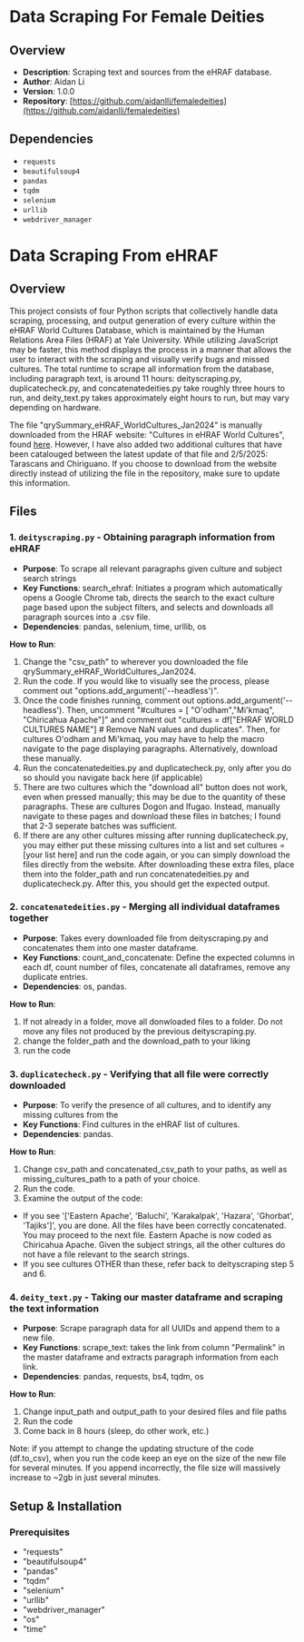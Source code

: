 # Data Scraping For Female Deities

## Overview
- **Description**: Scraping text and sources from the eHRAF database.
- **Author**: Aidan Li
- **Version**: 1.0.0
- **Repository**: [https://github.com/aidanlli/femaledeities](https://github.com/aidanlli/femaledeities)

## Dependencies
- `requests`
- `beautifulsoup4`
- `pandas`
- `tqdm`
- `selenium`
- `urllib`
- `webdriver_manager`

# Data Scraping From eHRAF

## Overview

This project consists of four Python scripts that collectively handle data scraping, processing, and output generation of every culture within the eHRAF
World Cultures Database, which is maintained by the Human Relations Area Files (HRAF) at Yale University. While utilizing JavaScript may be faster, this method displays the process in a manner that allows the user to interact with the scraping and visually verify bugs and missed cultures. The total runtime to scrape all information from the database, including paragraph text, is around 11 hours: deityscraping.py, duplicatecheck.py, and concatenatedeities.py take roughly three hours to run, and deity_text.py takes approximately eight hours to run, but may vary depending on hardware.

The file "qrySummary_eHRAF_WorldCultures_Jan2024" is manually downloaded from the HRAF website: "Cultures in eHRAF World Cultures", found [here](https://hraf.yale.edu/resources/reference/). However, I have also added two additional cultures that have been catalouged between the latest update of that file and 2/5/2025: Tarascans and Chiriguano. If you choose to download from the website directly instead of utilizing the file in the repository, make sure to update this information.
## Files

### 1. `deityscraping.py` - **Obtaining paragraph information from eHRAF**
- **Purpose**: To scrape all relevant paragraphs given culture and subject search strings
- **Key Functions**: search_ehraf: Initiates a program which automatically opens a Google Chrome tab, directs the search to the exact culture page based upon the subject filters, and selects and downloads all paragraph sources into a .csv file.
- **Dependencies**: pandas, selenium, time, urllib, os

**How to Run**: 

1. Change the "csv_path" to wherever you downloaded the file qrySummary_eHRAF_WorldCultures_Jan2024.
2. Run the code. If you would like to visually see the process, please comment out "options.add_argument('--headless')".
3. Once the code finishes running, comment out options.add_argument('--headless'). Then, uncomment "#cultures = [ "O'odham","Mi'kmaq", "Chiricahua Apache"]" and comment out "cultures = df["EHRAF WORLD CULTURES NAME"] # Remove NaN values and duplicates". Then, for cultures O'odham and Mi'kmaq, you may have to help the macro navigate to the page displaying paragraphs. Alternatively, download these manually.
4. Run the concatenatedeities.py and duplicatecheck.py, only after you do so should you navigate back here (if applicable)
5. There are two cultures which the "download all" button does not work, even when pressed manually; this may be due to the quantity of these paragraphs. These are cultures Dogon and Ifugao. Instead, manually navigate to these pages and download these files in batches; I found that 2-3 seperate batches was sufficient.
6. If there are any other cultures missing after running duplicatecheck.py, you may either put these missing cultures into a list and set cultures = [your list here] and run the code again, or you can simply download the files directly from the website. After downloading these extra files, place them into the folder_path and run concatenatedeities.py and duplicatecheck.py. After this, you should get the expected output.


### 2. `concatenatedeities.py` - **Merging all individual dataframes together**
- **Purpose**: Takes every downloaded file from deityscraping.py and concatenates them into one master dataframe.
- **Key Functions**: count_and_concatenate: Define the expected columns in each df, count number of files, concatenate all dataframes, remove any duplicate entries.
- **Dependencies**: os, pandas.

**How to Run**: 

1. If not already in a folder, move all donwloaded files to a folder. Do not move any files not produced by the previous deityscraping.py.
2. change the folder_path and the download_path to your liking
3. run the code

### 3. `duplicatecheck.py` - **Verifying that all file were correctly downloaded**
- **Purpose**: To verify the presence of all cultures, and to identify any missing cultures from the 
- **Key Functions**: Find cultures in the eHRAF list of cultures.
- **Dependencies**: pandas.

**How to Run**:

1. Change csv_path and concatenated_csv_path to your paths, as well as missing_cultures_path to a path of your choice.
2. Run the code.
3. Examine the output of the code:
- If you see '['Eastern Apache', 'Baluchi', 'Karakalpak', 'Hazara', 'Ghorbat', 'Tajiks']', you are done. All the files have been correctly concatenated. You may proceed to the next file. Eastern Apache is now coded as Chiricahua Apache. Given the subject strings, all the other cultures do not have a file relevant to the search strings.
- If you see cultures OTHER than these, refer back to deityscraping step 5 and 6.

### 4. `deity_text.py` - **Taking our master dataframe and scraping the text information**
- **Purpose**: Scrape paragraph data for all UUIDs and append them to a new file.
- **Key Functions**: scrape_text: takes the link from column "Permalink" in the master dataframe and extracts paragraph information from each link.
- **Dependencies**: pandas, requests, bs4, tqdm, os

**How to Run**: 
1. Change input_path and output_path to your desired files and file paths
2. Run the code
3. Come back in 8 hours (sleep, do other work, etc.)

Note: if you attempt to change the updating structure of the code (df.to_csv), when you run the code keep an eye on the size of the new file for several minutes. If you append incorrectly, the file size will massively increase to ~2gb in just several minutes.

## Setup & Installation

### Prerequisites
  - "requests"
  - "beautifulsoup4"
  - "pandas"
  - "tqdm"
  - "selenium"
  - "urllib"
  - "webdriver_manager"
  - "os"
  - "time"

